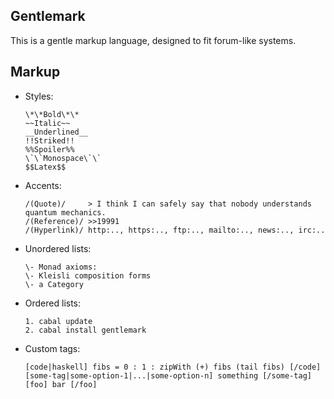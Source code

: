 ## Gentlemark

This is a gentle markup language, designed to fit forum-like systems.

## Markup

-   Styles:
    
        \*\*Bold\*\*
        ~~Italic~~
        __Underlined__  
        !!Striked!!
        %%Spoiler%%
        \`\`Monospace\`\`
        $$Latex$$

-   Accents:

        /(Quote)/     > I think I can safely say that nobody understands quantum mechanics.
        /(Reference)/ >>19991
        /(Hyperlink)/ http:.., https:.., ftp:.., mailto:.., news:.., irc:..

-   Unordered lists:

        \- Monad axioms:
        \- Kleisli composition forms
        \- a Category

-   Ordered lists:

        1. cabal update
        2. cabal install gentlemark

-   Custom tags:

        [code|haskell] fibs = 0 : 1 : zipWith (+) fibs (tail fibs) [/code]
        [some-tag|some-option-1|...|some-option-n] something [/some-tag]
        [foo] bar [/foo]